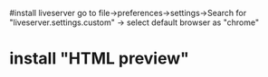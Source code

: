 #install liveserver
  go to file->preferences->settings->Search for "liveserver.settings.custom" -> select default browser as "chrome"

# install "HTML preview"

